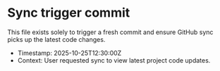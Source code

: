 # Sync trigger commit

This file exists solely to trigger a fresh commit and ensure GitHub sync picks up the latest code changes.

- Timestamp: 2025-10-25T12:30:00Z
- Context: User requested sync to view latest project code updates.
